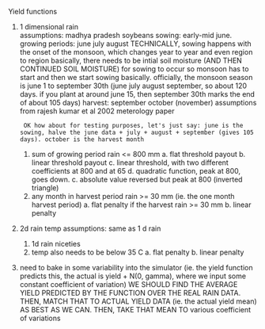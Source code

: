 Yield functions

1. 1 dimensional rain  
    assumptions: 
        madhya pradesh soybeans
        sowing: early-mid june. 
        growing periods: june july august 
        TECHNICALLY, sowing happens with the onset of the monsoon, which changes year to year and even region to region
        basically, there needs to be intial soil moisture (AND THEN CONTINUED SOIL MOISTURE) for sowing to occur
        so monsoon has to start and then we start sowing basically. 
        officially, the monsoon season is june 1 to september 30th (june july august september, so about 120 days. if you plant at around june 15, then september 30th marks the end of about 105 days)
        harvest: september october (november)
        assumptions from rajesh kumar et al 2002 meterology paper 


        OK how about for testing purposes, let's just say: june is the sowing, halve the june data + july + august + september (gives 105 days). october is the harvest month
    1. sum of growing period rain <= 800 mm
        a. flat threshold payout 
        b. linear threshold payout 
        c. linear threshold, with two different coefficients at 800 and at 65 
        d. quadratic function, peak at 800, goes down. 
        c. absolute value reversed but peak at 800 (inverted triangle)
    2. any month in harvest period rain >= 30 mm (ie. the one month harvest period)
        a. flat penalty if the harvest rain >= 30 mm
        b. linear penalty 
2. 2d rain temp
    assumptions:
        same as 1 d rain
    1. 1d rain niceties
    2. temp also needs to be below 35 C 
        a. flat penalty
        b. linear penalty 

3. need to bake in some variability into the simulator (ie. the yield function predicts this, the actual is yield + N(0, gamma), where we input some constant coefficient of variation)
    WE SHOULD FIND THE AVERAGE YIELD PREDICTED BY THE FUNCTION OVER THE REAL RAIN DATA. THEN, MATCH THAT TO ACTUAL YIELD DATA (ie. the actual yield mean) AS BEST AS WE CAN. THEN, TAKE THAT MEAN TO various coefficient of variations